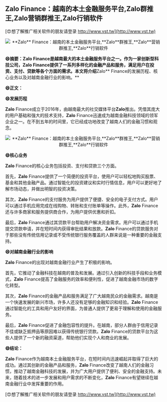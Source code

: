 ## ****Zalo** Finance：越南的本土金融服务平台,**Zalo**群推王,**Zalo**营销群推王,**Zalo**行销软件**

[😍想了解推广相关软件的朋友请登录 http://www.vst.tw](http://www.vst.tw)

 <center><img src="https://vst.tw/MP4/tuiguang/png/4.png" alt="**Zalo** Finance：越南的本土金融服务平台,**Zalo**群推王,**Zalo**营销群推王,**Zalo**行销软件"></center>

**😄摘要：**Zalo** Finance是越南最大的本土金融服务平台之一。作为一家创新型科技公司，**Zalo** Finance提供了一系列多样化的金融产品和服务，满足用户在投资、支付、贷款等各个方面的需求。本文将介绍**Zalo** Finance的发展历程、核心业务以及对越南金融行业的影响。**

**😄正文：**

**😄发展历程**

**Zalo** Finance成立于2016年，由越南最大的社交媒体平台**Zalo**推出。凭借其庞大的用户基础和强大的技术支持，**Zalo** Finance迅速成为越南金融科技领域的领军企业之一。在不到五年的时间里，它已经成功地改变了越南人们的金融习惯和观念。

 <center><img src="https://vst.tw/MP4/tuiguang/png/1.png" alt="**Zalo** Finance：越南的本土金融服务平台,**Zalo**群推王,**Zalo**营销群推王,**Zalo**行销软件"></center>

**😄核心业务**

**Zalo** Finance的核心业务包括投资、支付和贷款三个方面。

首先，**Zalo** Finance提供了一个简便的投资平台，使用户可以轻松地购买股票、基金和其他金融产品。通过智能化的投资建议和实时行情信息，用户可以更好地了解市场动态，并做出明智的投资决策。

其次，**Zalo** Finance的支付服务为用户提供了便捷、安全的电子支付方式。用户可以通过手机应用完成在线购物、转账和支付账单等操作。此外，**Zalo** Finance还与许多商家和服务提供商合作，为用户提供优惠和折扣。

最后，**Zalo** Finance通过其贷款平台帮助用户解决资金需求。用户可以通过手机提交贷款申请，并在短时间内获得审批结果和放款。**Zalo** Finance的贷款服务对于那些没有传统信用记录或不受传统银行服务覆盖的人群来说是一种重要的金融支持。

**😄对越南金融行业的影响**

**Zalo** Finance的出现对越南金融行业产生了积极的影响。

首先，它推动了金融科技在越南的普及和发展。通过引入创新的科技手段和业务模式，**Zalo** Finance提高了金融服务的效率和便利性，促进了越南金融市场的数字化转型。

其次，**Zalo** Finance的金融产品和服务满足了广大越南民众的金融需求。越南是一个快速发展的新兴市场，许多人还没有足够的金融知识和经验。**Zalo** Finance通过智能化的工具和用户友好的界面，为普通人提供了更易于理解和使用的金融服务。

最后，**Zalo** Finance促进了金融包容性的提升。在越南，部分人群由于信用记录不佳或缺乏抵押品等原因难以获得传统银行贷款。**Zalo** Finance的贷款平台为这些人提供了一个新的融资渠道，帮助他们实现个人和商业的发展。

**😄结论：**

**Zalo** Finance作为越南本土金融服务平台，在短时间内迅速崛起并取得了巨大的成功。通过其创新的金融产品和服务，**Zalo** Finance改变了越南人们的金融习惯，推动了越南金融科技的发展，并为广大用户提供了便利、安全的金融支持。未来，随着技术的进一步发展和用户需求的不断变化，**Zalo** Finance有望继续在越南金融行业中发挥重要的作用。

[😍想了解推广相关软件的朋友请登录 http://www.vst.tw](http://www.vst.tw)



